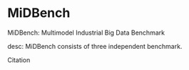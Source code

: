 # MiDBench

MiDBench: Multimodel Industrial Big Data Benchmark

desc:
MiDBench consists of three independent benchmark. 

Citation



